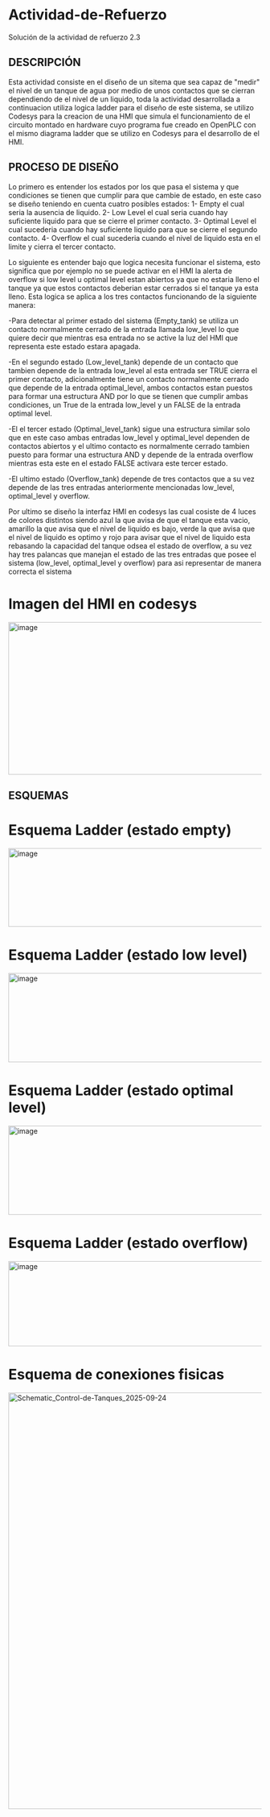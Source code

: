# Actividad-de-Refuerzo
Solución de la actividad de refuerzo 2.3
## DESCRIPCIÓN
Esta actividad consiste en el diseño de un sitema que sea capaz de "medir" el nivel de un tanque de agua por medio de unos contactos que se cierran dependiendo de el nivel de un liquido, toda la actividad desarrollada a continuacion utiliza logica ladder para el diseño de este sistema, se utilizo Codesys para la creacion de una HMI que simula el funcionamiento de el circuito montado en hardware cuyo programa fue creado en OpenPLC con el mismo diagrama ladder que se utilizo en Codesys para el desarrollo de el HMI.
## PROCESO DE DISEÑO
Lo primero es entender los estados por los que pasa el sistema y que condiciones se tienen que cumplir para que cambie de estado, en este caso se diseño teniendo en cuenta cuatro posibles estados:
1- Empty el cual seria la ausencia de liquido.
2- Low Level el cual seria cuando hay suficiente liquido para que se cierre el primer contacto.
3- Optimal Level el cual sucederia cuando hay suficiente liquido para que se cierre el segundo contacto.
4- Overflow el cual sucederia cuando el nivel de liquido esta en el limite y cierra el tercer contacto.

Lo siguiente es entender bajo que logica necesita funcionar el sistema, esto significa que por ejemplo no se puede activar en el HMI la alerta de overflow si low level u optimal level estan abiertos ya que no estaria lleno el tanque ya que estos contactos deberian estar cerrados si el tanque ya esta lleno. Esta logica se aplica a los tres contactos funcionando de la siguiente manera:

-Para detectar al primer estado del sistema (Empty_tank) se utiliza un contacto normalmente cerrado de la entrada llamada low_level lo que quiere decir que mientras esa entrada no se active la luz del HMI que representa este estado estara apagada.

-En el segundo estado (Low_level_tank) depende de un contacto que tambien depende de la entrada low_level al esta entrada ser TRUE cierra el primer contacto, adicionalmente tiene un contacto normalmente cerrado que depende de la entrada optimal_level, ambos contactos estan puestos para formar una estructura AND por lo que se tienen que cumplir ambas condiciones, un True de la entrada low_level y un FALSE de la entrada optimal level. 

-El el tercer estado (Optimal_level_tank) sigue una estructura similar solo que en este caso ambas entradas low_level y optimal_level dependen de contactos abiertos y el ultimo contacto es normalmente cerrado tambien puesto para formar una estructura AND y depende de la entrada overflow mientras esta este en el estado FALSE activara este tercer estado.

-El ultimo estado (Overflow_tank) depende de tres contactos que a su vez depende de las tres entradas anteriormente mencionadas low_level, optimal_level y overflow.

Por ultimo se diseño la interfaz HMI en codesys las cual cosiste de 4 luces de colores distintos siendo azul la que avisa de que el tanque esta vacio, amarillo la que avisa que el nivel de liquido es bajo, verde la que avisa que el nivel de liquido es optimo y rojo para avisar que el nivel de liquido esta rebasando la capacidad del tanque odsea el estado de overflow, a su vez hay tres palancas que manejan el estado de las tres entradas que posee el sistema (low_level, optimal_level y overflow) para asi representar de manera correcta el sistema

# Imagen del HMI en codesys

<img width="560" height="303" alt="image" src="https://github.com/user-attachments/assets/ac7f5d01-3b56-40a6-bec6-11b5bed4adfb" />

## ESQUEMAS

# Esquema Ladder (estado empty)

<img width="558" height="156" alt="image" src="https://github.com/user-attachments/assets/7eacdbf8-6d53-4aa3-90aa-8db0cbf91f0f" />

# Esquema Ladder (estado low level)

<img width="568" height="177" alt="image" src="https://github.com/user-attachments/assets/1ee43855-664e-4949-8776-e8e61cc0667e" />

# Esquema Ladder (estado optimal level)

<img width="563" height="177" alt="image" src="https://github.com/user-attachments/assets/22541d1f-7928-46df-a14d-1dc4338a4fcc" />

# Esquema Ladder (estado overflow)

<img width="542" height="169" alt="image" src="https://github.com/user-attachments/assets/88947a10-db1a-4558-b98a-9e08ed0ce737" />

# Esquema de conexiones fisicas
<img width="1169" height="827" alt="Schematic_Control-de-Tanques_2025-09-24" src="https://github.com/user-attachments/assets/f230a304-b695-4c6b-b36d-15f5faae99b0" />
